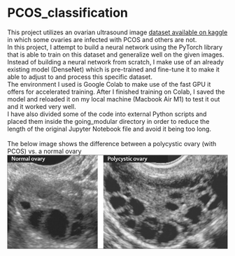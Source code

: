 # PCOS_classification
This project utilizes an ovarian ultrasound image [dataset available on kaggle](https://www.kaggle.com/datasets/anaghachoudhari/pcos-detection-using-ultrasound-images) in which some ovaries are infected with PCOS and others are not. <br>
In this project, I attempt to build a neural network using the PyTorch library that is able to train on this dataset and generalize well on the given images. <br>
Instead of building a neural network from scratch, I make use of an already existing model (DenseNet) which is pre-trained and fine-tune it to make it able to adjust to and process this specific dataset. <br>
The environment I used is Google Colab to make use of the fast GPU it offers for accelerated training. After I finished training on Colab, I saved the model and reloaded it on my local machine (Macbook Air M1) to test it out and it worked very well. <br>
I have also divided some of the code into external Python scripts and placed them inside the going_modular directory in order to reduce the length of the original Jupyter Notebook file and avoid it being too long. <br> <br> 
The below image shows the difference between a polycystic ovary (with PCOS) vs. a normal ovary
![alt text](pcos.jpeg)
